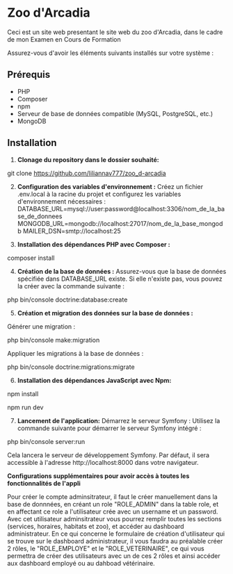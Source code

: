 # Zoo d'Arcadia

Ceci est un site web presentant le site web du zoo d'Arcadia, dans le cadre de mon Examen en Cours de Formation

Assurez-vous d'avoir les éléments suivants installés sur votre système :

## Prérequis 
- PHP 
- Composer
- npm 
- Serveur de base de données compatible (MySQL, PostgreSQL, etc.)
- MongoDB 

## Installation 

1. **Clonage du repository dans le dossier souhaité:** 

git clone https://github.com/liliannav777/zoo_d-arcadia

2. **Configuration des variables d'environnement :** 
Créez un fichier .env.local à la racine du projet et configurez les variables d'environnement nécessaires :
DATABASE_URL=mysql://user:password@localhost:3306/nom_de_la_base_de_donnees
MONGODB_URL=mongodb://localhost:27017/nom_de_la_base_mongodb
MAILER_DSN=smtp://localhost:25

3. **Installation des dépendances PHP avec Composer :** 

composer install

4. **Création de la base de données :** 
Assurez-vous que la base de données spécifiée dans DATABASE_URL existe. Si elle n'existe pas, vous pouvez la créer avec la commande suivante :

php bin/console doctrine:database:create

5. **Création et migration des données sur la base de données :**

Générer une migration :

php bin/console make:migration

Appliquer les migrations à la base de données :

php bin/console doctrine:migrations:migrate

6. **Installation des dépendances JavaScript avec Npm:**

npm install

npm run dev

7. **Lancement de l'application:**
Démarrez le serveur Symfony : Utilisez la commande suivante pour démarrer le serveur Symfony intégré :

php bin/console server:run

Cela lancera le serveur de développement Symfony. Par défaut, il sera accessible à l'adresse http://localhost:8000 dans votre navigateur.

**Configurations supplémentaires pour avoir accès à toutes les fonctionnalités de l'appli**

Pour créer le compte adminsitrateur, il faut le créer manuellement dans la base de donnnées, en créant un role "ROLE_ADMIN" dans la table role, et en affectant ce role a l'utilisateur crée avec un username et un password. 
Avec cet utilisateur adminsitrateur vous pourrez remplir toutes les sections (services, horaires, habitats et zoo), et accéder au dashboard administrateur.
En ce qui concerne le formulaire de création d'utilisateur qui se trouve sur le dashboard administrateur, il vous faudra au préalable créer 2 rôles, le "ROLE_EMPLOYE" et le "ROLE_VETERINAIRE", ce qui vous permettra de créer des utilisateurs avec un de ces 2 rôles et ainsi accéder aux dashboard employé ou au dahboad vétérinaire.


